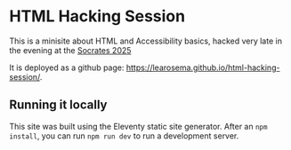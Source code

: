 # HTML Hacking Session

This is a minisite about HTML and Accessibility basics, hacked very late in the evening at the 
[Socrates 2025](https://socrates-conference.de)

It is deployed as a github page: <https://learosema.github.io/html-hacking-session/>.

## Running it locally

This site was built using the Eleventy static site generator.
After an `npm install`, you can run `npm run dev` to run a development server.
